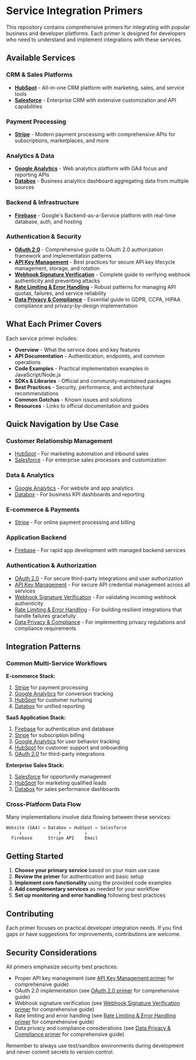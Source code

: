 # Service Integration Primers

This repository contains comprehensive primers for integrating with popular business and developer platforms. Each primer is designed for developers who need to understand and implement integrations with these services.

## Available Services

### CRM & Sales Platforms
- **[HubSpot](./hubspot/primer.md)** - All-in-one CRM platform with marketing, sales, and service tools
- **[Salesforce](./salesforce/primer.md)** - Enterprise CRM with extensive customization and API capabilities

### Payment Processing
- **[Stripe](./stripe/primer.md)** - Modern payment processing with comprehensive APIs for subscriptions, marketplaces, and more

### Analytics & Data
- **[Google Analytics](./google-analytics/primer.md)** - Web analytics platform with GA4 focus and reporting APIs
- **[Databox](./databox/primer.md)** - Business analytics dashboard aggregating data from multiple sources

### Backend & Infrastructure
- **[Firebase](./firebase/primer.md)** - Google's Backend-as-a-Service platform with real-time database, auth, and hosting

### Authentication & Security
- **[OAuth 2.0](./oauth/primer.md)** - Comprehensive guide to OAuth 2.0 authorization framework and implementation patterns
- **[API Key Management](./api-key-management/primer.md)** - Best practices for secure API key lifecycle management, storage, and rotation
- **[Webhook Signature Verification](./webhook-signature-verification/primer.md)** - Complete guide to verifying webhook authenticity and preventing attacks
- **[Rate Limiting & Error Handling](./rate-limiting-error-handling/primer.md)** - Robust patterns for managing API quotas, failures, and service reliability
- **[Data Privacy & Compliance](./data-privacy-compliance-considerations/primer.md)** - Essential guide to GDPR, CCPA, HIPAA compliance and privacy-by-design implementation

## What Each Primer Covers

Each service primer includes:
- **Overview** - What the service does and key features
- **API Documentation** - Authentication, endpoints, and common operations
- **Code Examples** - Practical implementation examples in JavaScript/Node.js
- **SDKs & Libraries** - Official and community-maintained packages
- **Best Practices** - Security, performance, and architectural recommendations
- **Common Gotchas** - Known issues and solutions
- **Resources** - Links to official documentation and guides

## Quick Navigation by Use Case

### Customer Relationship Management
- [HubSpot](./hubspot/primer.md) - For marketing automation and inbound sales
- [Salesforce](./salesforce/primer.md) - For enterprise sales processes and customization

### Data & Analytics
- [Google Analytics](./google-analytics/primer.md) - For website and app analytics
- [Databox](./databox/primer.md) - For business KPI dashboards and reporting

### E-commerce & Payments
- [Stripe](./stripe/primer.md) - For online payment processing and billing

### Application Backend
- [Firebase](./firebase/primer.md) - For rapid app development with managed backend services

### Authentication & Authorization
- [OAuth 2.0](./oauth/primer.md) - For secure third-party integrations and user authorization
- [API Key Management](./api-key-management/primer.md) - For secure API credential management across all services
- [Webhook Signature Verification](./webhook-signature-verification/primer.md) - For validating incoming webhook authenticity
- [Rate Limiting & Error Handling](./rate-limiting-error-handling/primer.md) - For building resilient integrations that handle failures gracefully
- [Data Privacy & Compliance](./data-privacy-compliance-considerations/primer.md) - For implementing privacy regulations and compliance requirements

## Integration Patterns

### Common Multi-Service Workflows

**E-commerce Stack:**
1. [Stripe](./stripe/primer.md) for payment processing
2. [Google Analytics](./google-analytics/primer.md) for conversion tracking
3. [HubSpot](./hubspot/primer.md) for customer nurturing
4. [Databox](./databox/primer.md) for unified reporting

**SaaS Application Stack:**
1. [Firebase](./firebase/primer.md) for authentication and database
2. [Stripe](./stripe/primer.md) for subscription billing
3. [Google Analytics](./google-analytics/primer.md) for user behavior tracking
4. [HubSpot](./hubspot/primer.md) for customer support and onboarding
5. [OAuth 2.0](./oauth/primer.md) for third-party integrations

**Enterprise Sales Stack:**
1. [Salesforce](./salesforce/primer.md) for opportunity management
2. [HubSpot](./hubspot/primer.md) for marketing qualified leads
3. [Databox](./databox/primer.md) for sales performance dashboards

### Cross-Platform Data Flow

Many implementations involve data flowing between these services:

```
Website (GA4) → Databox ← HubSpot ← Salesforce
     ↓              ↑         ↓
  Firebase      Stripe API    Email
```

## Getting Started

1. **Choose your primary service** based on your main use case
2. **Review the primer** for authentication and basic setup
3. **Implement core functionality** using the provided code examples
4. **Add complementary services** as needed for your workflow
5. **Set up monitoring and error handling** following best practices

## Contributing

Each primer focuses on practical developer integration needs. If you find gaps or have suggestions for improvements, contributions are welcome.

## Security Considerations

All primers emphasize security best practices:
- Proper API key management (see [API Key Management primer](./api-key-management/primer.md) for comprehensive guide)
- OAuth 2.0 implementation (see [OAuth 2.0 primer](./oauth/primer.md) for comprehensive guide)
- Webhook signature verification (see [Webhook Signature Verification primer](./webhook-signature-verification/primer.md) for comprehensive guide)
- Rate limiting and error handling (see [Rate Limiting & Error Handling primer](./rate-limiting-error-handling/primer.md) for comprehensive guide)
- Data privacy and compliance considerations (see [Data Privacy & Compliance primer](./data-privacy-compliance-considerations/primer.md) for comprehensive guide)

Remember to always use test/sandbox environments during development and never commit secrets to version control.